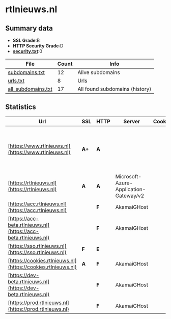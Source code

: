 

# rtlnieuws.nl
## Summary data


 - **SSL Grade**:B
 - **HTTP Security Grade**:D
 - **[security.txt](https://www.digitaleoverheid.nl/nieuws/standaard-security-txt-nu-verplicht-voor-overheid/)**:0


| File       | Count | Info |
|------------|-------|------|
|[subdomains.txt](/data/rtlnieuws.nl/subdomains.txt)|12|Alive subdomains|
|[urls.txt](/data/rtlnieuws.nl/urls.txt)|8|Urls|
|[all_subdomains.txt](/data/rtlnieuws.nl/all_subdomains.txt)|17|All found subdomains (history)|


## Statistics


| Url | SSL | HTTP | Server | Cookie | HSTS | CORS | CTO | CSP | XFO | XXP | RP |FP| Tech |Title |
|--------|-------|-------|------|------|------|------|------|------|------|------|------|------|------|------|
|[https://www.rtlnieuws.nl](https://www.rtlnieuws.nl)| **A+**| **A**|| |:white_check_mark: | | | :white_check_mark:| :white_check_mark: | :white_check_mark: | :white_check_mark: | |Drupal:10 Google Tag Manager HSTS PHP:8.1.27 ZURB Foundation|RTL Nieuws|
|[https://rtlnieuws.nl](https://rtlnieuws.nl)| **A**| **A**|Microsoft-Azure-Application-Gateway/v2| |:white_check_mark: | | | :white_check_mark:| :white_check_mark: | :white_check_mark: | :white_check_mark: | ||301 Moved Perman...|
|[https://acc.rtlnieuws.nl](https://acc.rtlnieuws.nl)| | **F**|AkamaiGHost| | | | | | | | :white_check_mark: | |Basic|Access Denied|
|[https://acc-beta.rtlnieuws.nl](https://acc-beta.rtlnieuws.nl)| | **F**|AkamaiGHost| | | | | | | | :white_check_mark: | |Basic|Access Denied|
|[https://sso.rtlnieuws.nl](https://sso.rtlnieuws.nl)| **F**| **E**|| | | | | | | | :white_check_mark: | |||
|[https://cookies.rtlnieuws.nl](https://cookies.rtlnieuws.nl)| **A**| **F**|AkamaiGHost| | | | | | | | :white_check_mark: | ||Internal Server...|
|[https://dev-beta.rtlnieuws.nl](https://dev-beta.rtlnieuws.nl)| | **F**|AkamaiGHost| | | | | | | | :white_check_mark: | |Basic|Access Denied|
|[https://prod.rtlnieuws.nl](https://prod.rtlnieuws.nl)| | **F**|AkamaiGHost| | | | | | | | :white_check_mark: | |Basic|Access Denied|

